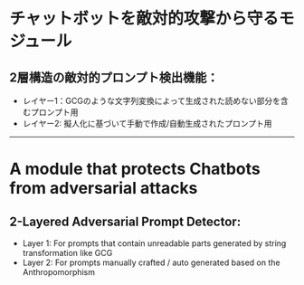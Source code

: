 # チャットボットを敵対的攻撃から守るモジュール

## 2層構造の敵対的プロンプト検出機能：
- レイヤー1：GCGのような文字列変換によって生成された読めない部分を含むプロンプト用
- レイヤー2: 擬人化に基づいて手動で作成/自動生成されたプロンプト用

--------------------------------------------------------------------

# A module that protects Chatbots from adversarial attacks

## 2-Layered Adversarial Prompt Detector:
- Layer 1: For prompts that contain unreadable parts generated by string transformation like GCG
- Layer 2: For prompts manually crafted / auto generated based on the Anthropomorphism
